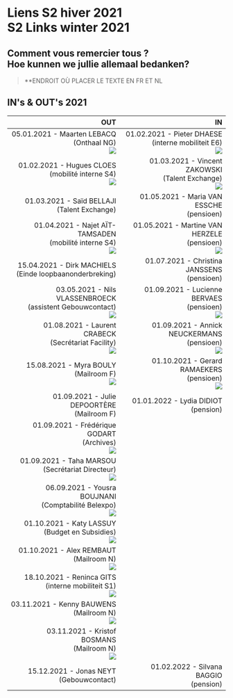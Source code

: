 <link rel="stylesheet" href="S2.css">

# Liens S2 hiver 2021<br>S2 Links winter 2021

## Comment vous remercier tous ?<br>Hoe kunnen we jullie allemaal bedanken?

> **ENDROIT O&Ugrave; PLACER LE TEXTE EN FR ET NL

## IN's & OUT's 2021

| OUT | IN |
| ---: | ---: |
| 05.01.2021 - Maarten LEBACQ<br>(Onthaal NG)<br>![](Maarten_Lebacq.jpg) | 01.02.2021 - Pieter DHAESE<br>(interne mobiliteit E6)<br>![](whiteframe.jpg) |
| 01.02.2021 - Hugues CLOES<br>(mobilité interne S4)<br>![](Hugues_Cloes.png) | 01.03.2021 - Vincent ZAKOWSKI<br>(Talent Exchange)<br>![](whiteframe.jpg) |
| 01.03.2021 - Saïd BELLAJI<br>(Talent Exchange) | 01.05.2021 - Maria VAN ESSCHE<br>(pensioen) |
| 01.04.2021 - Najet A&Iuml;T-TAMSADEN<br>(mobilité interne S4)<br>![](Najet_Ait-Tamsaden.jpg) | 01.05.2021 - Martine VAN HERZELE<br>(pensioen)<br>![](whiteframe.jpg) |
| 15.04.2021 - Dirk MACHIELS<br>(Einde loopbaanonderbreking) | 01.07.2021 - Christina JANSSENS<br>(pensioen) |
| 03.05.2021 - Nils VLASSENBROECK<br>(assistent Gebouwcontact)<br>![](Nils_Vlassenbroeck.png) | 01.09.2021 - Lucienne BERVAES<br>(pensioen)<br>![](whiteframe.jpg) |
| 01.08.2021 - Laurent CRABECK<br>(Secrétariat Facility)<br>![](Laurent_Crabeck.jpg) | 01.09.2021 - Annick NEUCKERMANS<br>(pensioen)<br>![](whiteframe.jpg) |
| 15.08.2021 - Myra BOULY<br>(Mailroom F)<br>![](Myra_Bouly.jpg) | 01.10.2021 - Gerard RAMAEKERS<br>(pensioen)<br>![](whiteframe.jpg) |
| 01.09.2021 - Julie DEPOORT&Egrave;RE<br>(Mailroom F) | 01.01.2022 - Lydia DIDIOT<br>(pension) |
| 01.09.2021 - Frédérique GODART<br>(Archives)<br>![](Frederique_Godart.png) | &nbsp; |
| 01.09.2021 - Taha MARSOU<br>(Secrétariat Directeur)<br>![](Taha_Marsou.jpg) | &nbsp; |
| 06.09.2021 - Yousra BOUJNANI<br>(Comptabilité Belexpo)<br>![](Yousra_Boujnani.png) | &nbsp; |
| 01.10.2021 - Katy LASSUY<br>(Budget en Subsidies)<br>![](Katy_Lassuy.png) | &nbsp; |
| 01.10.2021 - Alex REMBAUT<br>(Mailroom N)<br>![](Alex_Rembaut.png) | &nbsp; |
| 18.10.2021 - Reninca GITS<br>(interne mobiliteit S1)<br>![](Reninca_Gits.jpg) | &nbsp; |
| 03.11.2021 - Kenny BAUWENS<br>(Mailroom N)<br>![](Kenny_Bauwens.jpg) | &nbsp; |
| 03.11.2021 - Kristof BOSMANS<br>(Mailroom N)<br>![](Kristof_Bosmans.png) | &nbsp; |
| 15.12.2021 - Jonas NEYT<br>(Gebouwcontact) | 01.02.2022 - Silvana BAGGIO<br>(pension) |






